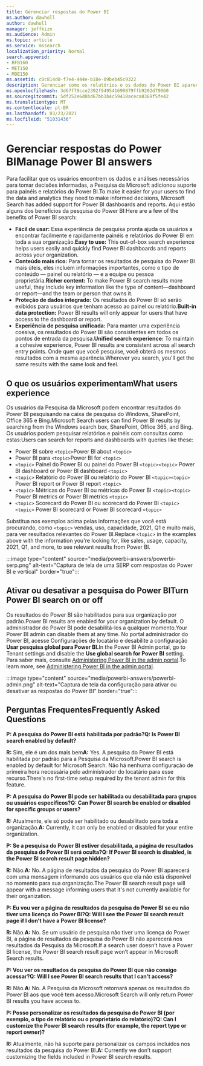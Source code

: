 ```yaml
---
title: Gerenciar respostas do Power BI
ms.author: dawholl
author: dawholl
manager: jeffkizn
ms.audience: Admin
ms.topic: article
ms.service: mssearch
localization_priority: Normal
search.appverid:
- BFB160
- MET150
- MOE150
ms.assetid: c0c814d0-f7e4-444e-b18e-09beb45c9322
description: Gerenciar como os relatórios e os dados do Power BI aparecem nos resultados da pesquisa
ms.openlocfilehash: 3d67f79cce2392f949541690879ffb9202d79060
ms.sourcegitcommit: 5df252e6d0bd67bb1b4c59418aceca8369f5fe42
ms.translationtype: MT
ms.contentlocale: pt-BR
ms.lasthandoff: 03/23/2021
ms.locfileid: "51031436"
---
```

# <a name="manage-power-bi-answers"></a><span data-ttu-id="a05df-103">Gerenciar respostas do Power BI</span><span class="sxs-lookup"><span data-stu-id="a05df-103">Manage Power BI answers</span></span>

<span data-ttu-id="a05df-104">Para facilitar que os usuários encontrem os dados e análises necessários para tomar decisões informadas, a Pesquisa da Microsoft adicionou suporte para painéis e relatórios do Power BI.</span><span class="sxs-lookup"><span data-stu-id="a05df-104">To make it easier for your users to find the data and analytics they need to make informed decisions, Microsoft Search has added support for Power BI dashboards and reports.</span></span> <span data-ttu-id="a05df-105">Aqui estão alguns dos benefícios da pesquisa do Power BI:</span><span class="sxs-lookup"><span data-stu-id="a05df-105">Here are a few of the benefits of Power BI search:</span></span>

* <span data-ttu-id="a05df-106">**Fácil de usar:** Essa experiência de pesquisa pronta ajuda os usuários a encontrar facilmente e rapidamente painéis e relatórios do Power BI em toda a sua organização.</span><span class="sxs-lookup"><span data-stu-id="a05df-106">**Easy to use:** This out-of-box search experience helps users easily and quickly find Power BI dashboards and reports across your organization.</span></span>
* <span data-ttu-id="a05df-107">**Conteúdo mais rico:** Para tornar os resultados de pesquisa do Power BI mais úteis, eles incluem informações importantes, como o tipo de conteúdo — painel ou relatório — e a equipe ou pessoa proprietária.</span><span class="sxs-lookup"><span data-stu-id="a05df-107">**Richer content:** To make Power BI search results more useful, they include key information like the type of content—dashboard or report—and the team or person that owns it.</span></span>
* <span data-ttu-id="a05df-108">**Proteção de dados integrado:** Os resultados do Power BI só serão exibidos para usuários que tenham acesso ao painel ou relatório.</span><span class="sxs-lookup"><span data-stu-id="a05df-108">**Built-in data protection:** Power BI results will only appear for users that have access to the dashboard or report.</span></span>
* <span data-ttu-id="a05df-109">**Experiência de pesquisa unificada:** Para manter uma experiência coesiva, os resultados do Power BI são consistentes em todos os pontos de entrada da pesquisa.</span><span class="sxs-lookup"><span data-stu-id="a05df-109">**Unified search experience:** To maintain a cohesive experience, Power BI results are consistent across all search entry points.</span></span> <span data-ttu-id="a05df-110">Onde quer que você pesquise, você obterá os mesmos resultados com a mesma aparência.</span><span class="sxs-lookup"><span data-stu-id="a05df-110">Wherever you search, you'll get the same results with the same look and feel.</span></span>

## <a name="what-users-experience"></a><span data-ttu-id="a05df-111">O que os usuários experimentam</span><span class="sxs-lookup"><span data-stu-id="a05df-111">What users experience</span></span>

<span data-ttu-id="a05df-112">Os usuários da Pesquisa da Microsoft podem encontrar resultados do Power BI pesquisando na caixa de pesquisa do Windows, SharePoint, Office 365 e Bing.</span><span class="sxs-lookup"><span data-stu-id="a05df-112">Microsoft Search users can find Power BI results by searching from the Windows search box, SharePoint, Office 365, and Bing.</span></span> <span data-ttu-id="a05df-113">Os usuários podem pesquisar relatórios e painéis com consultas como estas:</span><span class="sxs-lookup"><span data-stu-id="a05df-113">Users can search for reports and dashboards with queries like these:</span></span>

* <span data-ttu-id="a05df-114">Power BI sobre `<topic>`</span><span class="sxs-lookup"><span data-stu-id="a05df-114">Power BI about `<topic>`</span></span>
* <span data-ttu-id="a05df-115">Power BI para `<topic>`</span><span class="sxs-lookup"><span data-stu-id="a05df-115">Power BI for `<topic>`</span></span>
* <span data-ttu-id="a05df-116">`<topic>` Painel do Power BI ou painel do Power BI `<topic>`</span><span class="sxs-lookup"><span data-stu-id="a05df-116">`<topic>` Power BI dashboard or Power BI dashboard `<topic>`</span></span>
* <span data-ttu-id="a05df-117">`<topic>` Relatório do Power BI ou relatório do Power BI `<topic>`</span><span class="sxs-lookup"><span data-stu-id="a05df-117">`<topic>` Power BI report or Power BI report `<topic>`</span></span>
* <span data-ttu-id="a05df-118">`<topic>` Métricas do Power BI ou métricas do Power BI `<topic>`</span><span class="sxs-lookup"><span data-stu-id="a05df-118">`<topic>` Power BI metrics or Power BI metrics `<topic>`</span></span>
* <span data-ttu-id="a05df-119">`<topic>` Scorecard do Power BI ou scorecard do Power BI `<topic>`</span><span class="sxs-lookup"><span data-stu-id="a05df-119">`<topic>` Power BI scorecard or Power BI scorecard `<topic>`</span></span>

<span data-ttu-id="a05df-120">Substitua nos exemplos acima pelas informações que você está procurando, como `<topic>` vendas, uso, capacidade, 2021, Q1 e muito mais, para ver resultados relevantes do Power BI.</span><span class="sxs-lookup"><span data-stu-id="a05df-120">Replace `<topic>` in the examples above with the information you're looking for, like sales, usage, capacity, 2021, Q1, and more, to see relevant results from Power BI.</span></span>

:::image type="content" source="media/powerbi-answers/powerbi-serp.png" alt-text="Captura de tela de uma SERP com respostas do Power BI e vertical" border="true":::

## <a name="turn-power-bi-search-on-or-off"></a><span data-ttu-id="a05df-122">Ativar ou desativar a pesquisa do Power BI</span><span class="sxs-lookup"><span data-stu-id="a05df-122">Turn Power BI search on or off</span></span>

<span data-ttu-id="a05df-123">Os resultados do Power BI são habilitados para sua organização por padrão.</span><span class="sxs-lookup"><span data-stu-id="a05df-123">Power BI results are enabled for your organization by default.</span></span> <span data-ttu-id="a05df-124">O administrador do Power BI pode desabilitá-los a qualquer momento.</span><span class="sxs-lookup"><span data-stu-id="a05df-124">Your Power BI admin can disable them at any time.</span></span> <span data-ttu-id="a05df-125">No portal administrador do Power BI, acesse Configurações de locatário e desabilite a configuração **Usar pesquisa global para Power BI.**</span><span class="sxs-lookup"><span data-stu-id="a05df-125">In the Power BI Admin portal, go to Tenant settings and disable the **Use global search for Power BI** setting.</span></span> <span data-ttu-id="a05df-126">Para saber mais, consulte [Administering Power BI in the admin portal](/power-bi/admin/service-admin-portal#use-global-search-for-power-bi-preview).</span><span class="sxs-lookup"><span data-stu-id="a05df-126">To learn more, see [Administering Power BI in the admin portal](/power-bi/admin/service-admin-portal#use-global-search-for-power-bi-preview).</span></span>

:::image type="content" source="media/powerbi-answers/powerbi-admin.png" alt-text="Captura de tela da configuração para ativar ou desativar as respostas do Power BI" border="true":::

## <a name="frequently-asked-questions"></a><span data-ttu-id="a05df-128">Perguntas Frequentes</span><span class="sxs-lookup"><span data-stu-id="a05df-128">Frequently Asked Questions</span></span>

<span data-ttu-id="a05df-129">**P: A pesquisa do Power BI está habilitada por padrão?**</span><span class="sxs-lookup"><span data-stu-id="a05df-129">**Q: Is Power BI search enabled by default?**</span></span>

<span data-ttu-id="a05df-130">**R:** Sim, ele é um dos mais bem</span><span class="sxs-lookup"><span data-stu-id="a05df-130">**A:** Yes.</span></span> <span data-ttu-id="a05df-131">A pesquisa do Power BI está habilitada por padrão para a Pesquisa da Microsoft.</span><span class="sxs-lookup"><span data-stu-id="a05df-131">Power BI search is enabled by default for Microsoft Search.</span></span> <span data-ttu-id="a05df-132">Não há nenhuma configuração de primeira hora necessária pelo administrador do locatário para esse recurso.</span><span class="sxs-lookup"><span data-stu-id="a05df-132">There's no first-time setup required by the tenant admin for this feature.</span></span>

<span data-ttu-id="a05df-133">**P: A pesquisa do Power BI pode ser habilitada ou desabilitada para grupos ou usuários específicos?**</span><span class="sxs-lookup"><span data-stu-id="a05df-133">**Q: Can Power BI search be enabled or disabled for specific groups or users?**</span></span>

<span data-ttu-id="a05df-134">**R:** Atualmente, ele só pode ser habilitado ou desabilitado para toda a organização.</span><span class="sxs-lookup"><span data-stu-id="a05df-134">**A:** Currently, it can only be enabled or disabled for your entire organization.</span></span>

<span data-ttu-id="a05df-135">**P: Se a pesquisa do Power BI estiver desabilitada, a página de resultados da pesquisa do Power BI será oculta?**</span><span class="sxs-lookup"><span data-stu-id="a05df-135">**Q: If Power BI search is disabled, is the Power BI search result page hidden?**</span></span>

<span data-ttu-id="a05df-136">**R:** Não.</span><span class="sxs-lookup"><span data-stu-id="a05df-136">**A:** No.</span></span> <span data-ttu-id="a05df-137">A página de resultados da pesquisa do Power BI aparecerá com uma mensagem informando aos usuários que ela não está disponível no momento para sua organização.</span><span class="sxs-lookup"><span data-stu-id="a05df-137">The Power BI search result page will appear with a message informing users that it's not currently available for their organization.</span></span>

<span data-ttu-id="a05df-138">**P: Eu vou ver a página de resultados da pesquisa do Power BI se eu não tiver uma licença do Power BI?**</span><span class="sxs-lookup"><span data-stu-id="a05df-138">**Q: Will I see the Power BI search result page if I don’t have a Power BI license?**</span></span>

<span data-ttu-id="a05df-139">**R:** Não.</span><span class="sxs-lookup"><span data-stu-id="a05df-139">**A:** No.</span></span> <span data-ttu-id="a05df-140">Se um usuário de pesquisa não tiver uma licença do Power BI, a página de resultados da pesquisa do Power BI não aparecerá nos resultados da Pesquisa da Microsoft.</span><span class="sxs-lookup"><span data-stu-id="a05df-140">If a search user doesn’t have a Power BI license, the Power BI search result page won’t appear in Microsoft Search results.</span></span>

<span data-ttu-id="a05df-141">**P: Vou ver os resultados da pesquisa do Power BI que não consigo acessar?**</span><span class="sxs-lookup"><span data-stu-id="a05df-141">**Q: Will I see Power BI search results that I can't access?**</span></span>

<span data-ttu-id="a05df-142">**R:** Não.</span><span class="sxs-lookup"><span data-stu-id="a05df-142">**A:** No.</span></span> <span data-ttu-id="a05df-143">A Pesquisa da Microsoft retornará apenas os resultados do Power BI aos que você tem acesso.</span><span class="sxs-lookup"><span data-stu-id="a05df-143">Microsoft Search will only return Power BI results you have access to.</span></span>

<span data-ttu-id="a05df-144">**P: Posso personalizar os resultados da pesquisa do Power BI (por exemplo, o tipo de relatório ou o proprietário do relatório)?**</span><span class="sxs-lookup"><span data-stu-id="a05df-144">**Q: Can I customize the Power BI search results (for example, the report type or report owner)?**</span></span>

<span data-ttu-id="a05df-145">**R:** Atualmente, não há suporte para personalizar os campos incluídos nos resultados da pesquisa do Power BI.</span><span class="sxs-lookup"><span data-stu-id="a05df-145">**A:** Currently we don’t support customizing the fields included in Power BI search results.</span></span>
